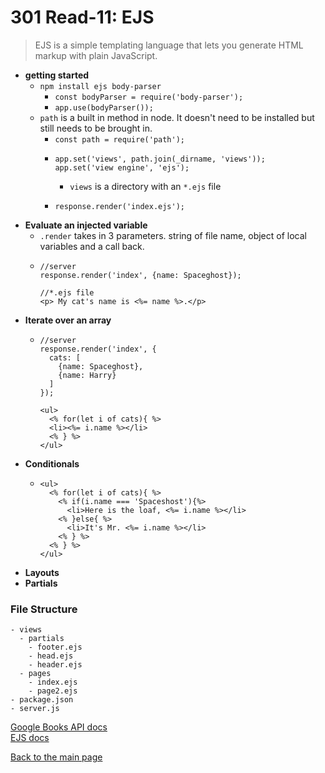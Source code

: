 # 301 Read-11: EJS

> EJS is a simple templating language that lets you generate HTML markup with plain JavaScript.

+ **getting started**
  + `npm install ejs body-parser`
    + `const bodyParser = require('body-parser');`
    + `app.use(bodyParser());`
  + `path` is a built in method in node.  It doesn't need to be installed but still needs to be brought in.
    + `const path = require('path');`
    + ```
      app.set('views', path.join(_dirname, 'views'));
      app.set('view engine', 'ejs');
      ```
      + `views` is a directory with an `*.ejs` file
    + ```
      response.render('index.ejs');
      ```  
+ **Evaluate an injected variable**
  + `.render` takes in 3 parameters. string of file name, object of local variables and a call back.
  + ```
    //server
    response.render('index', {name: Spaceghost});
    ```
    ```
    //*.ejs file
    <p> My cat's name is <%= name %>.</p>
    ```
+ **Iterate over an array**
  + ```
    //server
    response.render('index', {
      cats: [
        {name: Spaceghost},
        {name: Harry}
      ]
    });
    ```
    ```
    <ul>
      <% for(let i of cats){ %>
      <li><%= i.name %></li>
      <% } %>
    </ul>
    ```
+ **Conditionals**
  + ```
    <ul>
      <% for(let i of cats){ %>
        <% if(i.name === 'Spaceshost'){%>
          <li>Here is the loaf, <%= i.name %></li>
        <% }else{ %>
          <li>It's Mr. <%= i.name %></li>
        <% } %>
      <% } %>
    </ul>
    ```
+ **Layouts**
+ **Partials**

### File Structure 
```
- views
  - partials
    - footer.ejs
    - head.ejs
    - header.ejs
  - pages
    - index.ejs
    - page2.ejs
- package.json
- server.js
```


[Google Books API docs](https://developers.google.com/books/docs/v1/using#WorkingVolumes)<br>
[EJS docs](https://ejs.co/)<br>



[Back to the main page](../README.md) 